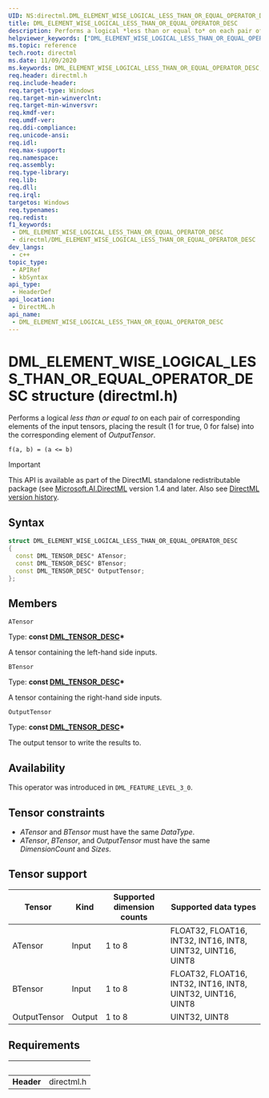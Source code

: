```yaml
---
UID: NS:directml.DML_ELEMENT_WISE_LOGICAL_LESS_THAN_OR_EQUAL_OPERATOR_DESC
title: DML_ELEMENT_WISE_LOGICAL_LESS_THAN_OR_EQUAL_OPERATOR_DESC
description: Performs a logical *less than or equal to* on each pair of corresponding elements of the input tensors, placing the result (1 for true, 0 for false) into the corresponding element of *OutputTensor*.
helpviewer_keywords: ["DML_ELEMENT_WISE_LOGICAL_LESS_THAN_OR_EQUAL_OPERATOR_DESC","DML_ELEMENT_WISE_LOGICAL_LESS_THAN_OR_EQUAL_OPERATOR_DESC structure","direct3d12.dml_convolution_integer_operator_desc","directml/DML_ELEMENT_WISE_LOGICAL_LESS_THAN_OR_EQUAL_OPERATOR_DESC"]
ms.topic: reference
tech.root: directml
ms.date: 11/09/2020
ms.keywords: DML_ELEMENT_WISE_LOGICAL_LESS_THAN_OR_EQUAL_OPERATOR_DESC, DML_ELEMENT_WISE_LOGICAL_LESS_THAN_OR_EQUAL_OPERATOR_DESC structure, direct3d12.dml_convolution_integer_operator_desc, directml/DML_ELEMENT_WISE_LOGICAL_LESS_THAN_OR_EQUAL_OPERATOR_DESC
req.header: directml.h
req.include-header: 
req.target-type: Windows
req.target-min-winverclnt: 
req.target-min-winversvr: 
req.kmdf-ver: 
req.umdf-ver: 
req.ddi-compliance: 
req.unicode-ansi: 
req.idl: 
req.max-support: 
req.namespace: 
req.assembly: 
req.type-library: 
req.lib: 
req.dll: 
req.irql: 
targetos: Windows
req.typenames: 
req.redist: 
f1_keywords:
 - DML_ELEMENT_WISE_LOGICAL_LESS_THAN_OR_EQUAL_OPERATOR_DESC
 - directml/DML_ELEMENT_WISE_LOGICAL_LESS_THAN_OR_EQUAL_OPERATOR_DESC
dev_langs:
 - c++
topic_type:
 - APIRef
 - kbSyntax
api_type:
 - HeaderDef
api_location:
 - DirectML.h
api_name:
 - DML_ELEMENT_WISE_LOGICAL_LESS_THAN_OR_EQUAL_OPERATOR_DESC
---
```


# DML_ELEMENT_WISE_LOGICAL_LESS_THAN_OR_EQUAL_OPERATOR_DESC structure (directml.h)

Performs a logical *less than or equal to* on each pair of corresponding elements of the input tensors, placing the result (1 for true, 0 for false) into the corresponding element of *OutputTensor*.

```
f(a, b) = (a <= b)
```

> [!IMPORTANT]
> This API is available as part of the DirectML standalone redistributable package (see [Microsoft.AI.DirectML](https://www.nuget.org/packages/Microsoft.AI.DirectML/) version 1.4 and later. Also see [DirectML version history](../dml-version-history.md).

## Syntax

```cpp
struct DML_ELEMENT_WISE_LOGICAL_LESS_THAN_OR_EQUAL_OPERATOR_DESC
{
  const DML_TENSOR_DESC* ATensor;
  const DML_TENSOR_DESC* BTensor;
  const DML_TENSOR_DESC* OutputTensor;
};
```

## Members

`ATensor`

Type: **const [DML_TENSOR_DESC](/windows/win32/api/directml/ns-directml-dml_tensor_desc)\***

A tensor containing the left-hand side inputs.

`BTensor`

Type: **const [DML_TENSOR_DESC](/windows/win32/api/directml/ns-directml-dml_tensor_desc)\***

A tensor containing the right-hand side inputs.

`OutputTensor`

Type: **const [DML_TENSOR_DESC](/windows/win32/api/directml/ns-directml-dml_tensor_desc)\***

The output tensor to write the results to.

## Availability
This operator was introduced in `DML_FEATURE_LEVEL_3_0`.

## Tensor constraints
* *ATensor* and *BTensor* must have the same *DataType*.
* *ATensor*, *BTensor*, and *OutputTensor* must have the same *DimensionCount* and *Sizes*.

## Tensor support
| Tensor | Kind | Supported dimension counts | Supported data types |
| ------ | ---- | -------------------------- | -------------------- |
| ATensor | Input | 1 to 8 | FLOAT32, FLOAT16, INT32, INT16, INT8, UINT32, UINT16, UINT8 |
| BTensor | Input | 1 to 8 | FLOAT32, FLOAT16, INT32, INT16, INT8, UINT32, UINT16, UINT8 |
| OutputTensor | Output | 1 to 8 | UINT32, UINT8 |

## Requirements
| &nbsp; | &nbsp; |
| ---- |:---- |
| **Header** | directml.h |